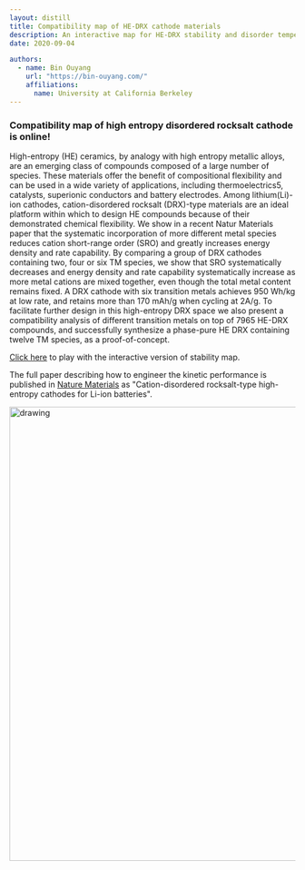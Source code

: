```yaml
---
layout: distill
title: Compatibility map of HE-DRX cathode materials
description: An interactive map for HE-DRX stability and disorder temperature
date: 2020-09-04

authors:
  - name: Bin Ouyang
    url: "https://bin-ouyang.com/"
    affiliations:
      name: University at California Berkeley
---
```


### Compatibility map of high entropy disordered rocksalt cathode is online!

High-entropy (HE) ceramics, by analogy with high entropy metallic alloys, are an emerging class of compounds composed of a large number of species. These materials offer the benefit of compositional flexibility and can be used in a wide variety of applications, including thermoelectrics5, catalysts, superionic conductors and battery electrodes. Among lithium(Li)-ion cathodes, cation-disordered rocksalt (DRX)-type materials are an ideal platform within which to design HE compounds because of their demonstrated chemical flexibility. We show in a recent Natur Materials paper that the systematic incorporation of more different metal species reduces cation short-range order (SRO) and greatly increases energy density and rate capability.  By comparing a group of DRX cathodes containing two, four or six TM species, we show that SRO systematically decreases and energy density and rate capability systematically increase as more metal cations are mixed together, even though the total metal content remains fixed. A DRX cathode with six transition metals achieves 950 Wh/kg at low rate, and retains more than 170 mAh/g when cycling at 2A/g. To facilitate further design in this high-entropy DRX space we also present a compatibility analysis of different transition metals on top of 7965 HE-DRX compounds, and successfully synthesize a phase-pure HE DRX containing twelve TM species, as a proof-of-concept.

<span style="color:blue">[Click here](../../HE_DRX.html)</span> to play with the interactive version of stability map.

The full paper describing how to engineer the kinetic performance is published in <span style="color:blue">[Nature Materials](https://www.nature.com/articles/s41563-020-00816-0)</span> as "Cation-disordered rocksalt-type high-entropy cathodes for Li-ion batteries".

<img src="../../HE_Compatibility.png" alt="drawing" style="width:800px;"/>